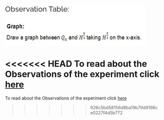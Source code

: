  <img src="images/image2.png">  

<<<<<<< HEAD
To read about the Observations of the experiment click [here](docs/5.Weirs.pdf)
=======
To read about the Observations of the experiment click [here](5.Weirs.pdf)

>>>>>>> 926c5bd58156d8ba19b79d9198ce0227f4d5b772
